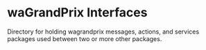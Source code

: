 # waGrandPrix Interfaces 

Directory for holding wagrandprix messages, actions, and services packages used between two or more other packages.
